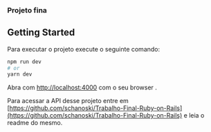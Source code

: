 ### Projeto fina

## Getting Started

Para executar o projeto execute o seguinte comando:

```bash
npm run dev
# or
yarn dev
```

Abra com [http://localhost:4000](http://localhost:4000) com o seu browser .

Para acessar a API desse projeto entre em [https://github.com/schanoski/Trabalho-Final-Ruby-on-Rails](https://github.com/schanoski/Trabalho-Final-Ruby-on-Rails) e leia o readme do mesmo.